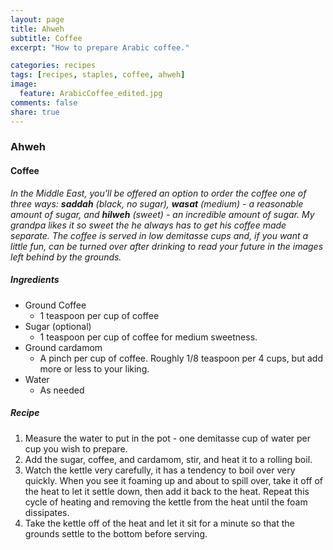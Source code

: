 ```yaml
---
layout: page
title: Ahweh
subtitle: Coffee
excerpt: "How to prepare Arabic coffee."

categories: recipes
tags: [recipes, staples, coffee, ahweh]
image:
  feature: ArabicCoffee_edited.jpg
comments: false
share: true
---
```


### Ahweh

#### Coffee

*In the Middle East, you'll be offered an option to order the coffee one of three ways: **saddah** (black, no sugar), **wasat** (medium) - a reasonable amount of sugar, and **hilweh** (sweet) - an incredible amount of sugar. My grandpa likes it so sweet the he always has to get his coffee made separate. The coffee is served in low demitasse cups and, if you want a little fun, can be turned over after drinking to read your future in the images left behind by the grounds.*

##### Ingredients

-	Ground Coffee
	-	1 teaspoon per cup of coffee
-	Sugar (optional)
	-	1 teaspoon per cup of coffee for medium sweetness.
-	Ground cardamom
	-	A pinch per cup of coffee. Roughly 1/8 teaspoon per 4 cups, but add more or less to your liking.
-	Water
	-	As needed

##### Recipe

1.	Measure the water to put in the pot - one demitasse cup of water per cup you wish to prepare.
2.	Add the sugar, coffee, and cardamom, stir, and heat it to a rolling boil.
3.	Watch the kettle very carefully, it has a tendency to boil over very quickly. When you see it foaming up and about to spill over, take it off of the heat to let it settle down, then add it back to the heat. Repeat this cycle of heating and removing the kettle from the heat until the foam dissipates.
4.	Take the kettle off of the heat and let it sit for a minute so that the grounds settle to the bottom before serving.
